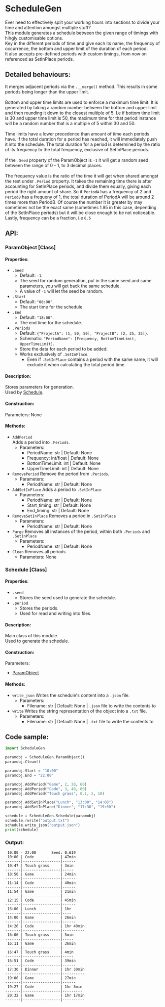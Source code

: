 # ScheduleGen
Ever need to effectively split your working hours into sections to divide your time and attention amongst multiple stuff?<br />
This module generates a schedule between the given range of timings with hihgly customisable options.<br />
Key in the different periods of time and give each its name, the frequency of occurrence, the bottom and upper limit of the duration of each period.<br />
It also accepts pre-defined periods with custom timings, from now on referenced as SetInPlace periods.

## Detailed behaviours:
It merges adjacent periods via the `.__merge()` method. This results in some periods being longer than the upper limit.<br />
<br />
Bottom and upper time limits are used to enforce a maximum time limit. It is generated by taking a random number between the bottom and upper limit and then rounding it down to the closest multiple of 5. I.e if bottom time limit is 30 and upper time limit is 50, the maximum time for that period instance will be a random number that is a multiple of 5 within 30 and 50.<br />
<br />
Time limits have a lower precedence than amount of time each periods have. If the total duration for a period has reached, it will immediately push it into the schedule. The total duration for a period is determined by the ratio of its frequency to the total frequency, exclusive of SetInPlace periods.<br />
<br />
If the `.Seed` property of the ParamObject is `-1` it will get a random seed between the range of 0 - 1, to 3 decimal places.<br />
<br />
The frequency value is the ratio of the time it will get when shared amongst the rest under `.Period` property. It takes the remaining time there is after accounting for SetInPlace periods, and divide them equally, giving each period the right amount of share. So if `PeriodA` has a frequency of 2 and `PeriodB` has a frequeny of 1, the total duration of PeriodA will be around 2 times more than PeriodB. Of course the number it is greater by may sometimes not be the exact same (sometimes 1.95 in this case, depending of the SetInPlace periods) but it will be close enough to be not noticeable. Lastly, frequency can be a fraction, i.e `0.5`

## API:
### ParamObject [Class]

#### Properties:

- `.Seed`
    - Default: `-1`.
    - The seed for random generation, put in the same seed and same parameters, you will get back the same schedule.
    - A value of `-1` will let the seed be random.
- `.Start`
    - Default: `"08:00"`.
    - The start time for the schedule.
- `.End`
    - Default: `"18:00"`.
	- The end time for the schedule.
- `.Periods`
    - Default: `{"ProjectA": [1, 50, 50], "ProjectB": [2, 25, 25]}`.
    - Schematic: `"PeriodName": [Frequency, BottomTimeLimit, UpperTimeLimit]`.
    - Store the data for each period to be added.
    - Works exclusively of `.SetInPlace`.
        - Even if `.SetInPlace` contains a period with the same name, it will exclude it when calculating the total period time.
#### Description:
Stores parameters for generation.<br />
Used by [Schedule]().
#### Construction:
Parameters: None

#### Methods:
- `AddPeriod`<br />
Adds a period into `.Periods`.
  - Parameters:
    - PeriodName: str | Default: None
	- Frequency: int/float | Default: None
	- BottomTimeLimit: int | Default: None
	- UpperTimeLimit: int | Default: None
- `RemovePeriod`
Remove the period from `.Periods`.
  - Parameters:
    - PeriodName: str | Default: None
- `AddSetInPlace`
Adds a period to `.SetInPlace`
  - Parameters:
    - PeriodName: str | Default: None
    - Start_timing: str | Default: None
    - End_timing: str | Default: None
- `RemoveSetInPlace`
Removes a period in `.SetInPlace`
  - Parameters:
    - PeriodName: str | Default: None
- `Purge`
Removes all instances of the period, within both `.Periods` and `.SetInPlace`
  - Parameters:
    - PeriodName: str | Default: None
- `Clean`
Removes all periods
  - Parameters: None


### Schedule [Class]
#### Properties:
- `.seed`
    - Stores the seed used to generate the schedule.
- `.period`
    - Stores the periods.
    - Used for read and writing into files.
#### Description:
Main class of this module.<br />
Used to generate the schedule.
#### Construction:
Parameters:
  - [ParamObject]()

#### Methods:
- `write_json`
Writes the schedule's content into a `.json` file.
  - Parameters:
    - Filename: str | Default: None | `.json` file to write the contents to
- `write`
Writes the string representation of the object into a `.txt` file.
  - Parameters:
    - Filename: str | Default: None | `.txt` file to write the contents to


## Code sample:
```py
import ScheduleGen

paramobj = ScheduleGen.ParamObject()
paramobj.Clean()

paramobj.Start = "10:00"
paramobj.End = "22:00"

paramobj.AddPeriod("Game", 2, 20, 60)
paramobj.AddPeriod("Code", 3, 40, 60)
paramobj.AddPeriod("Touch grass", 0.1, 2, 10)

paramobj.AddSetInPlace("Lunch", "13:00", "14:00")
paramobj.AddSetInPlace("Dinner", "17:30", "19:00")

schedule = ScheduleGen.Schedule(paramobj)
schedule.rwrite("output.txt")
schedule.write_json("output.json")
print(schedule)
```
### Output:
```
 10:00 - 22:00       Seed: 0.619
 10:00 | Code            | 47min
-------|-----------------|------
 10:47 | Touch grass     | 3min
-------|-----------------|-----
 10:50 | Game            | 24min
-------|-----------------|------
 11:14 | Code            | 40min
-------|-----------------|------
 11:54 | Game            | 21min
-------|-----------------|------
 12:15 | Code            | 45min
-------|-----------------|------
 13:00 | Lunch           | 1hr
-------|-----------------|----
 14:00 | Game            | 26min
-------|-----------------|------
 14:26 | Code            | 1hr 40min
-------|-----------------|----------
 16:06 | Touch grass     | 5min
-------|-----------------|-----
 16:11 | Game            | 36min
-------|-----------------|------
 16:47 | Touch grass     | 4min
-------|-----------------|-----
 16:51 | Code            | 39min
-------|-----------------|------
 17:30 | Dinner          | 1hr 30min
-------|-----------------|----------
 19:00 | Game            | 27min
-------|-----------------|------
 19:27 | Code            | 1hr 5min
-------|-----------------|---------
 20:32 | Game            | 1hr 17min
-------|-----------------|----------
```